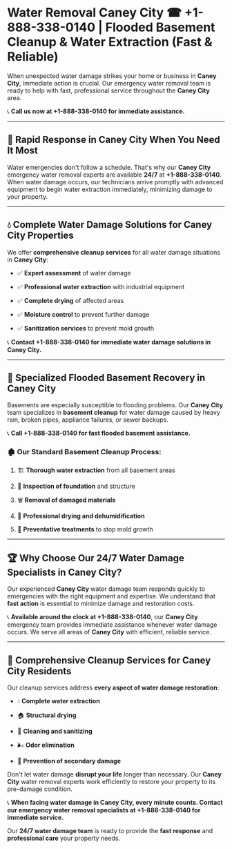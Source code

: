 # Water Removal Caney City ☎ +1-888-338-0140 | Flooded Basement Cleanup & Water Extraction (Fast & Reliable)

When unexpected water damage strikes your home or business in **Caney City**, immediate action is crucial. Our emergency water removal team is ready to help with fast, professional service throughout the **Caney City** area. 

📞 **Call us now at +1-888-338-0140 for immediate assistance.**
---
## 🚀 Rapid Response in Caney City When You Need It Most
Water emergencies don't follow a schedule. That's why our **Caney City** emergency water removal experts are available **24/7** at **+1-888-338-0140**. When water damage occurs, our technicians arrive promptly with advanced equipment to begin water extraction immediately, minimizing damage to your property.
---
## 💧 Complete Water Damage Solutions for Caney City Properties
We offer **comprehensive cleanup services** for all water damage situations in **Caney City**:
- ✅ **Expert assessment** of water damage  
- ✅ **Professional water extraction** with industrial equipment  
- ✅ **Complete drying** of affected areas  
- ✅ **Moisture control** to prevent further damage  
- ✅ **Sanitization services** to prevent mold growth  
📞 **Contact +1-888-338-0140 for immediate water damage solutions in Caney City.**
---
## 🌊 Specialized Flooded Basement Recovery in Caney City
Basements are especially susceptible to flooding problems. Our **Caney City** team specializes in **basement cleanup** for water damage caused by heavy rain, broken pipes, appliance failures, or sewer backups. 
📞 **Call +1-888-338-0140 for fast flooded basement assistance.**
### 🏚️ Our Standard Basement Cleanup Process:
1. 🏗️ **Thorough water extraction** from all basement areas  
2. 🔎 **Inspection of foundation** and structure  
3. 🗑️ **Removal of damaged materials**  
4. 💨 **Professional drying and dehumidification**  
5. 🚫 **Preventative treatments** to stop mold growth  
---
## 🏆 Why Choose Our 24/7 Water Damage Specialists in Caney City?
Our experienced **Caney City** water damage team responds quickly to emergencies with the right equipment and expertise. We understand that **fast action** is essential to minimize damage and restoration costs.
📞 **Available around the clock at +1-888-338-0140**, our **Caney City** emergency team provides immediate assistance whenever water damage occurs. We serve all areas of **Caney City** with efficient, reliable service.
---
## 🧹 Comprehensive Cleanup Services for Caney City Residents
Our cleanup services address **every aspect of water damage restoration**:
- 💧 **Complete water extraction**  
- 🏠 **Structural drying**  
- 🧼 **Cleaning and sanitizing**  
- 🌬️ **Odor elimination**  
- 🚫 **Prevention of secondary damage**  
Don't let water damage **disrupt your life** longer than necessary. Our **Caney City** water removal experts work efficiently to restore your property to its pre-damage condition.
📞 **When facing water damage in Caney City, every minute counts. Contact our emergency water removal specialists at +1-888-338-0140 for immediate service.**
Our **24/7 water damage team** is ready to provide the **fast response** and **professional care** your property needs.
